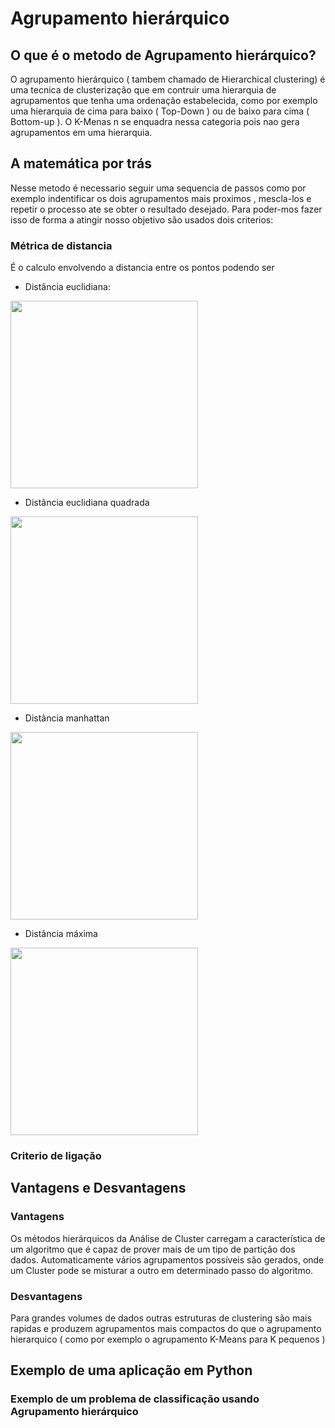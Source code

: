 # Agrupamento hierárquico

## O que é o metodo de Agrupamento hierárquico?

O agrupamento hierárquico ( tambem chamado de Hierarchical clustering) é uma tecnica de clusterização que em contruir uma hierarquia de agrupamentos que tenha uma ordenação estabelecida, como por exemplo uma hierarquia de cima para baixo ( Top-Down ) ou de baixo para cima ( Bottom-up ). O K-Menas n se enquadra nessa categoria pois nao gera agrupamentos em uma hierarquia.

## A matemática por trás

Nesse metodo é necessario seguir uma sequencia de passos como por exemplo indentificar os dois agrupamentos mais proximos , mescla-los e repetir o processo ate se obter o resultado desejado. Para poder-mos fazer isso de forma a atingir nosso objetivo são usados dois criterios:

### Métrica de distancia

É o calculo envolvendo a distancia entre os pontos podendo ser

- Distância euclidiana:
<div>
<img src="https://miro.medium.com/max/964/1*mk8ZyVvsyIf7zvGrW9WT6g.png" width="300">
</div>

- Distância euclidiana quadrada
<div>
<img src="https://miro.medium.com/max/816/1*ktEGPP1JttvzdwvXuMbE8w.png" width="300">
</div>

- Distância manhattan
<div>
<img src="https://miro.medium.com/max/728/1*FgYuDVeA-yiGgUxEmIXxRA.png" width="300">
</div>

- Distância máxima
<div>
<img src="https://miro.medium.com/max/796/1*0K2Qf6pJO4wBp8h5UdFU-Q.png" width="300">
</div>

### Criterio de ligação

## Vantagens e Desvantagens

### Vantagens

Os métodos hierárquicos da Análise de Cluster carregam a característica de um algoritmo que é capaz de prover mais de um tipo de partição dos dados. Automaticamente vários agrupamentos possíveis são gerados, onde um Cluster pode se misturar a outro em determinado passo do algoritmo.

### Desvantagens

Para grandes volumes de dados outras estruturas de clustering são mais rapidas e produzem agrupamentos mais compactos do que o agrupamento hierarquico ( como por exemplo o agrupamento K-Means para K pequenos )

## Exemplo de uma aplicação em Python

### Exemplo de um problema de classificação usando Agrupamento hierárquico

```Python

```
